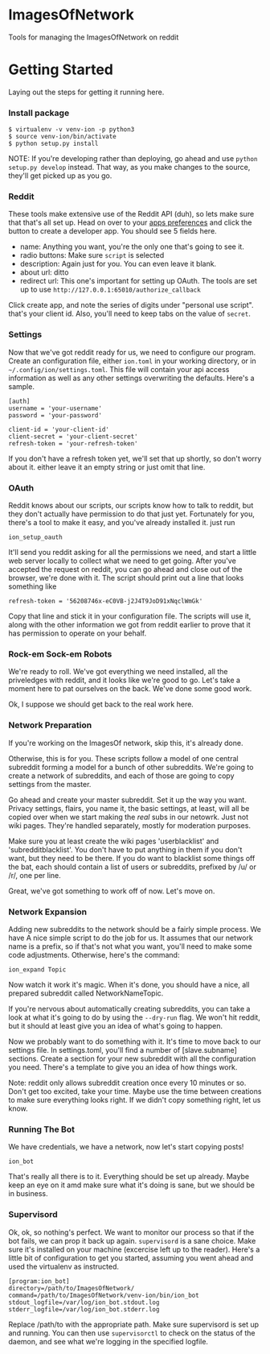 # ImagesOfNetwork

Tools for managing the ImagesOfNetwork on reddit

# Getting Started

Laying out the steps for getting it running here.

### Install package

```
$ virtualenv -v venv-ion -p python3
$ source venv-ion/bin/activate
$ python setup.py install
```

NOTE: If you're developing rather than deploying, go ahead and use `python setup.py develop`
instead. That way, as you make changes to the source, they'll get picked up as you go.

### Reddit

These tools make extensive use of the Reddit API (duh), so lets make sure that
that's all set up. Head on over to your
[apps preferences](https://www.reddit.com/prefs/apps/) and click the
button to create a developer app. You should see 5 fields here.

- name: Anything you want, you're the only one that's going to see it.
- radio buttons: Make sure `script` is selected
- description: Again just for you. You can even leave it blank.
- about url: ditto
- redirect url: This one's important for setting up OAuth. The tools are
  set up to use `http://127.0.0.1:65010/authorize_callback`

Click create app, and note the series of digits under "personal use script".
that's your client id. Also, you'll need to keep tabs on the value of `secret`.

### Settings

Now that we've got reddit ready for us, we need to configure our program.
Create an configuration file, either `ion.toml` in your working directory,
or in `~/.config/ion/settings.toml`. This file will contain your api access
information as well as any other settings overwriting the defaults. Here's a
sample.

```
[auth]
username = 'your-username'
password = 'your-password'

client-id = 'your-client-id'
client-secret = 'your-client-secret'
refresh-token = 'your-refresh-token'
```

If you don't have a refresh token yet, we'll set that up shortly, so don't worry
about it. either leave it an empty string or just omit that line.

### OAuth

Reddit knows about our scripts, our scripts know how to talk to reddit, but they don't
actually have permission to do that just yet. Fortunately for you, there's a tool to make
it easy, and you've already installed it. just run

```
ion_setup_oauth
```

It'll send you reddit asking for all the permissions we need, and start a little
web server locally to collect what we need to get going. After you've accepted the
request on reddit, you can go ahead and close out of the browser, we're done with it.
The script should print out a line that looks something like

```
refresh-token = '56208746x-eC0VB-j2J4T9JoD91xNqclWmGk'
```

Copy that line and stick it in your configuration file. The scripts will use it, along
with the other information we got from reddit earlier to prove that it has permission
to operate on your behalf.

### Rock-em Sock-em Robots

We're ready to roll. We've got everything we need installed, all the priveledges
with reddit, and it looks like we're good to go. Let's take a moment here to pat
ourselves on the back. We've done some good work.

Ok, I suppose we should get back to the real work here.

### Network Preparation

If you're working on the ImagesOf network, skip this, it's already done.

Otherwise, this is for you. These scripts follow a model of one central subreddit
forming a model for a bunch of other subreddits. We're going to create a network
of subreddits, and each of those are going to copy settings from the master.

Go ahead and create your master subreddit. Set it up the way you want. Privacy
settings, flairs, you name it, the basic settings, at least, will all be copied
over when we start making the *real* subs in our netowrk. Just not wiki pages.
They're handled separately, mostly for moderation purposes.

Make sure you at least create the wiki pages 'userblacklist' and 'subredditblacklist'.
You don't have to put anything in them if you don't want, but they need to be there.
If you do want to blacklist some things off the bat, each should contain a list of
users or subreddits, prefixed by /u/ or /r/, one per line.

Great, we've got something to work off of now. Let's move on.

### Network Expansion

Adding new subreddits to the network should be a fairly simple process. We have
A nice simple script to do the job for us. It assumes that our network name is a
prefix, so if that's not what you want, you'll need to make some code adjustments.
Otherwise, here's the command:

```
ion_expand Topic
```

Now watch it work it's magic. When it's done, you should have a nice, all prepared
subreddit called NetworkNameTopic.

If you're nervous about automatically creating subreddits, you can take a look at
what it's going to do by using the `--dry-run` flag. We won't hit reddit, but it
should at least give you an idea of what's going to happen.

Now we probably want to do something with it. It's time to move back to our settings
file. In settings.toml, you'll find a number of [slave.subname] sections. Create a
section for your new subreddit with all the configuration you need. There's a template
to give you an idea of how things work.

Note: reddit only allows subreddit creation once every 10 minutes or so. Don't get
too excited, take your time. Maybe use the time between creations to make sure
everything looks right. If we didn't copy something right, let us know.

### Running The Bot

We have credentials, we have a network, now let's start copying posts!

```
ion_bot
```

That's really all there is to it. Everything should be set up already. Maybe keep
an eye on it amd make sure what it's doing is sane, but we should be in business.

### Supervisord

Ok, ok, so nothing's perfect. We want to monitor our process so that if the bot
fails, we can prop it back up again. `supervisord` is a sane choice. Make sure
it's installed on your machine (excercise left up to the reader). Here's a little
bit of configuration to get you started, assuming you went ahead and used the
virtualenv as instructed.

```
[program:ion_bot]
directory=/path/to/ImagesOfNetwork/
command=/path/to/ImagesOfNetwork/venv-ion/bin/ion_bot
stdout_logfile=/var/log/ion_bot.stdout.log
stderr_logfile=/var/log/ion_bot.stderr.log
```

Replace /path/to with the appropriate path. Make sure supervisord
is set up and running. You can then use `supervisorctl` to check on the status
of the daemon, and see what we're logging in the specified logfile.
